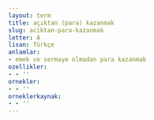 ```yaml
---
layout: term
title: açıktan (para) kazanmak
slug: aciktan-para-kazanmak
letter: A
lisan: Türkçe
anlamlar:
- emek ve sermaye olmadan para kazanmak
ozellikler:
- - ''
ornekler:
- - ''
orneklerkaynak:
- - ''
---
```

